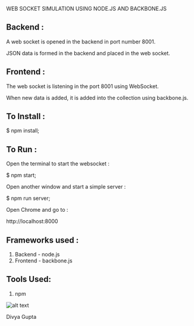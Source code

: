 WEB SOCKET SIMULATION USING NODE.JS AND BACKBONE.JS


Backend :
--------

A web socket is opened in the backend in port number 8001.

JSON data is formed in the backend and placed in the web socket.

Frontend :
----------

The web socket is listening in the port 8001 using WebSocket.

When new data is added, it is added into the collection using backbone.js.


To Install :
-----------

$ npm install;


To Run :
--------

Open the terminal to start the websocket :

$ npm start;

Open another window and start a simple server :

$ npm run server;

Open Chrome and go to :

http://localhost:8000


Frameworks used :
----------------

1. Backend - node.js
2. Frontend - backbone.js

Tools Used:
----------

1. npm

![alt text](https://raw.githubusercontent.com/DivyaGupta261/WebSocket/master/img/ron3.png)

Divya Gupta
